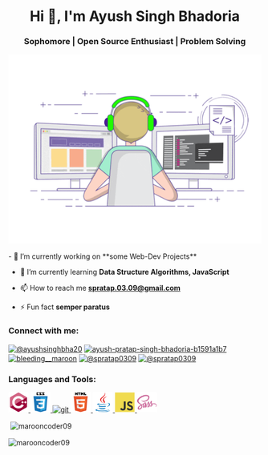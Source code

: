 <h1 align="center">Hi 👋, I'm Ayush Singh Bhadoria</h1>
<h3 align="center">Sophomore | Open Source Enthusiast | Problem Solving</h3>

<!-- <p align="left"> <img src="https://komarev.com/ghpvc/?username=marooncoder09&label=Profile%20views&color=0e75b6&style=flat" alt="marooncoder09" /> </p>

<p align="left"> <a href="https://github.com/ryo-ma/github-profile-trophy"><img src="https://github-profile-trophy.vercel.app/?username=marooncoder09" alt="marooncoder09" /></a> </p> -->
<p align="center" ><img src="https://github.com/marooncoder09/marooncoder09/blob/main/giphy.gif" alt=" "  ></p>
- 🔭 I’m currently working on **some Web-Dev Projects**

- 🌱 I’m currently learning **Data Structure Algorithms, JavaScript**

- 📫 How to reach me **spratap.03.09@gmail.com**

- ⚡ Fun fact **semper paratus**

<h3 align="left">Connect with me:</h3>
<p align="left">
<a href="https://twitter.com/@ayushsinghbha20" target="blank"><img align="center" src="https://raw.githubusercontent.com/rahuldkjain/github-profile-readme-generator/master/src/images/icons/Social/twitter.svg" alt="@ayushsinghbha20" height="30" width="40" /></a>
<a href="https://linkedin.com/in/ayush-pratap-singh-bhadoria-b1591a1b7" target="blank"><img align="center" src="https://raw.githubusercontent.com/rahuldkjain/github-profile-readme-generator/master/src/images/icons/Social/linked-in-alt.svg" alt="ayush-pratap-singh-bhadoria-b1591a1b7" height="30" width="40" /></a>
<a href="https://instagram.com/bleeding__maroon" target="blank"><img align="center" src="https://raw.githubusercontent.com/rahuldkjain/github-profile-readme-generator/master/src/images/icons/Social/instagram.svg" alt="bleeding__maroon" height="30" width="40" /></a>
<a href="https://hashnode.com/@spratap0309" target="blank"><img align="center" src="https://raw.githubusercontent.com/rahuldkjain/github-profile-readme-generator/master/src/images/icons/Social/hashnode.svg" alt="@spratap0309" height="30" width="40" /></a>
<a href="https://www.leetcode.com/@spratap0309" target="blank"><img align="center" src="https://raw.githubusercontent.com/rahuldkjain/github-profile-readme-generator/master/src/images/icons/Social/leet-code.svg" alt="@spratap0309" height="30" width="40" /></a>
</p>

<h3 align="left">Languages and Tools:</h3>
<p align="left"> <a href="https://www.w3schools.com/cpp/" target="_blank" rel="noreferrer"> <img src="https://raw.githubusercontent.com/devicons/devicon/master/icons/cplusplus/cplusplus-original.svg" alt="cplusplus" width="40" height="40"/> </a> <a href="https://www.w3schools.com/css/" target="_blank" rel="noreferrer"> <img src="https://raw.githubusercontent.com/devicons/devicon/master/icons/css3/css3-original-wordmark.svg" alt="css3" width="40" height="40"/> </a> <a href="https://git-scm.com/" target="_blank" rel="noreferrer"> <img src="https://www.vectorlogo.zone/logos/git-scm/git-scm-icon.svg" alt="git" width="40" height="40"/> </a> <a href="https://www.w3.org/html/" target="_blank" rel="noreferrer"> <img src="https://raw.githubusercontent.com/devicons/devicon/master/icons/html5/html5-original-wordmark.svg" alt="html5" width="40" height="40"/> </a> <a href="https://www.java.com" target="_blank" rel="noreferrer"> <img src="https://raw.githubusercontent.com/devicons/devicon/master/icons/java/java-original.svg" alt="java" width="40" height="40"/> </a> <a href="https://developer.mozilla.org/en-US/docs/Web/JavaScript" target="_blank" rel="noreferrer"> <img src="https://raw.githubusercontent.com/devicons/devicon/master/icons/javascript/javascript-original.svg" alt="javascript" width="40" height="40"/> </a> <a href="https://sass-lang.com" target="_blank" rel="noreferrer"> <img src="https://raw.githubusercontent.com/devicons/devicon/master/icons/sass/sass-original.svg" alt="sass" width="40" height="40"/> </a> </p>

<p>&nbsp;<img align="center" src="https://github-readme-stats.vercel.app/api?username=marooncoder09&show_icons=true&locale=en" alt="marooncoder09" /></p>

<p><img align="center" src="https://github-readme-streak-stats.herokuapp.com/?user=marooncoder09&" alt="marooncoder09" /></p>
